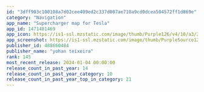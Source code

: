 ```yaml
---
id: "3dff903c100108a7d02cee409ed2c337d007ae710a9cd0dcea504572ff1d869e"
category: "Navigation"
app_name: "Supercharger map for Tesla"
app_id: 1471481469
app_icon: https://is1-ssl.mzstatic.com/image/thumb/Purple126/v4/10/a3/26/10a32615-45f7-3135-1424-3c5b789716fc/AppIcon-0-0-1x_U007emarketing-0-10-0-sRGB-85-220.png/1024x1024bb.png
app_screenshot: https://is1-ssl.mzstatic.com/image/thumb/PurpleSource126/v4/be/61/27/be6127aa-77fd-6e82-3b67-8ac0c69002c0/d67ca429-ddb3-4dbd-bbf4-0ef4b5763441_Tesla_-_UK_-_7.png/1242x2688bb.png
publisher_id: 488660484
publisher_name: "yohan teixeira"
rank: 145
most_recent_release: 2024-01-04 00:00:00
release_count_in_past_year: 14
release_count_in_past_year_category: 10
release_count_in_past_year_top_in_category: 21
---
```

